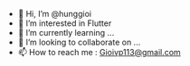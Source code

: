 - 👋 Hi, I’m @hunggioi
- 👀 I’m interested in Flutter
- 🌱 I’m currently learning ...
- 💞️ I’m looking to collaborate on ...
- 📫 How to reach me : Gioivp113@gmail.com

<!---
hunggioi/hunggioi is a ✨ special ✨ repository because its `README.md` (this file) appears on your GitHub profile.
You can click the Preview link to take a look at your changes.
--->
